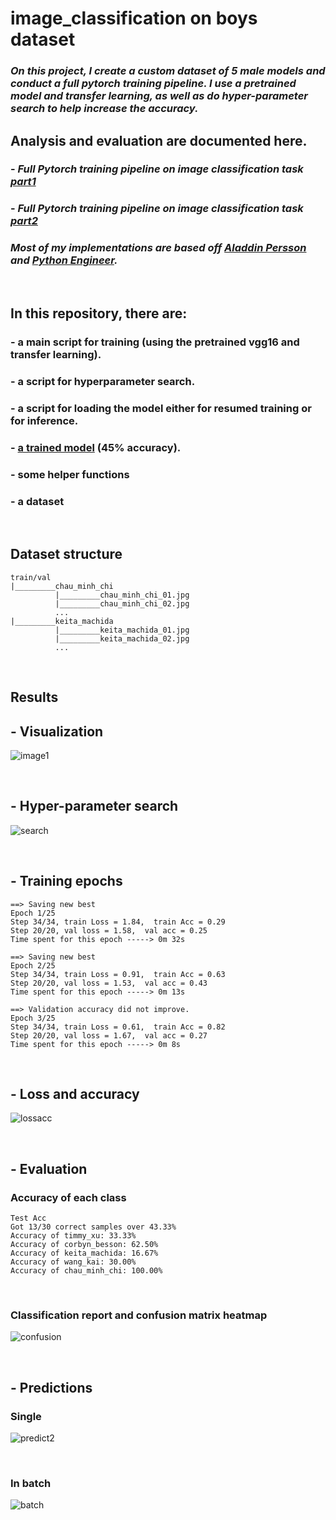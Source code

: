 # image_classification on boys dataset

### _On this project, I create a custom dataset of 5 male models and conduct a full pytorch training pipeline. I use a pretrained model and transfer learning, as well as do hyper-parameter search to help increase the accuracy._

## **Analysis and evaluation are documented here.**

### - _Full Pytorch training pipeline on image classification task [part1]_

### - _Full Pytorch training pipeline on image classification task [part2]_

### _Most of my implementations are based off [Aladdin Persson] and [Python Engineer]._

&nbsp;

## **In this repository, there are:**

### - a main script for training (using the pretrained vgg16 and transfer learning).

### - a script for hyperparameter search.

### - a script for loading the model either for resumed training or for inference.

### - [a trained model] (45% accuracy).

### - some helper functions

### - a dataset

&nbsp;

## **Dataset structure**

    train/val
    |_________chau_minh_chi
              |_________chau_minh_chi_01.jpg
              |_________chau_minh_chi_02.jpg
              ...
    |_________keita_machida
              |_________keita_machida_01.jpg
              |_________keita_machida_02.jpg
              ...
              
&nbsp;
              
## **Results**

## - **Visualization**

![image1](images/visualize.PNG)

&nbsp;

## - **Hyper-parameter search**

![search](images/Search.JPG)

&nbsp;

## - **Training epochs**

    ==> Saving new best
    Epoch 1/25
    Step 34/34, train Loss = 1.84,  train Acc = 0.29
    Step 20/20, val loss = 1.58,  val acc = 0.25
    Time spent for this epoch -----> 0m 32s

    ==> Saving new best
    Epoch 2/25
    Step 34/34, train Loss = 0.91,  train Acc = 0.63
    Step 20/20, val loss = 1.53,  val acc = 0.43
    Time spent for this epoch -----> 0m 13s

    ==> Validation accuracy did not improve.
    Epoch 3/25
    Step 34/34, train Loss = 0.61,  train Acc = 0.82
    Step 20/20, val loss = 1.67,  val acc = 0.27
    Time spent for this epoch -----> 0m 8s

&nbsp;

## - **Loss and accuracy**

![lossacc](images/newdrawing.JPG)

&nbsp;

## - **Evaluation**

### **Accuracy of each class**

    Test Acc
    Got 13/30 correct samples over 43.33%
    Accuracy of timmy_xu: 33.33%
    Accuracy of corbyn_besson: 62.50%
    Accuracy of keita_machida: 16.67%
    Accuracy of wang_kai: 30.00%
    Accuracy of chau_minh_chi: 100.00%

&nbsp;

### **Classification report and confusion matrix heatmap**

![confusion](images/confusion.PNG)

&nbsp;

## - **Predictions**

### **Single**

![predict2](images/pred2.PNG)

&nbsp;

### **In batch**

![batch](images/vismo.JPG)

[part1]: https://blogbybao.wordpress.com/2022/02/13/full-pytorch-training-pipeline-on-image-classification-task/
[part2]: https://blogbybao.wordpress.com/2022/02/14/full-pytorch-training-pipeline-on-image-classification-task-part2/
[aladdin persson]: https://www.youtube.com/playlist?list=PLhhyoLH6IjfxeoooqP9rhU3HJIAVAJ3Vz
[python engineer]: https://www.youtube.com/playlist?list=PLqnslRFeH2UrcDBWF5mfPGpqQDSta6VK4
[a trained model]: https://drive.google.com/file/d/1-liCPmZJwdZ-ymBap13gpLSxwfms5PmP/view?usp=sharing
